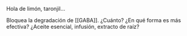 Hola de limón, taronjil...

Bloquea la degradación de [[GABA]].
		¿Cuánto? ¿En qué forma es más efectiva? ¿Aceite esencial, infusión, extracto de raíz?


